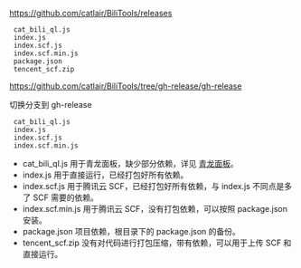 <https://github.com/catlair/BiliTools/releases>

```
 cat_bili_ql.js
 index.js
 index.scf.js
 index.scf.min.js
 package.json
 tencent_scf.zip
```

<https://github.com/catlair/BiliTools/tree/gh-release/gh-release>

切换分支到 gh-release

```
 cat_bili_ql.js
 index.js
 index.scf.js
 index.scf.min.js
```

- cat_bili_ql.js 用于青龙面板，缺少部分依赖，详见 [青龙面板](./青龙面板.md)。
- index.js 用于直接运行，已经打包好所有依赖。
- index.scf.js 用于腾讯云 SCF，已经打包好所有依赖，与 index.js 不同点是多了 SCF 需要的依赖。
- index.scf.min.js 用于腾讯云 SCF，没有打包依赖，可以按照 package.json 安装。
- package.json 项目依赖，根目录下的 package.json 的备份。
- tencent_scf.zip 没有对代码进行打包压缩，带有依赖，可以用于上传 SCF 和直接运行。
